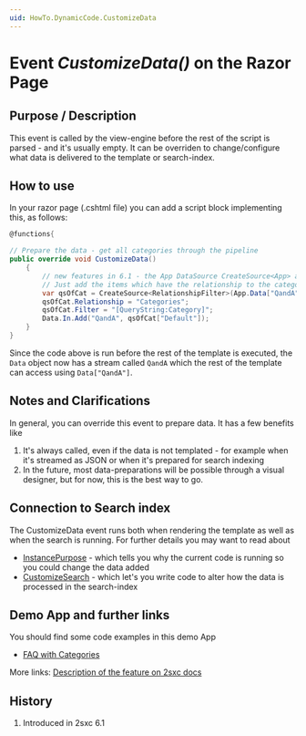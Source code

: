 ```yaml
---
uid: HowTo.DynamicCode.CustomizeData
---
```


# Event _CustomizeData()_ on the Razor Page
## Purpose / Description
This event is called by the view-engine before the rest of the script is parsed - and it's usually empty.
It can be overriden to change/configure what data is delivered to the template or search-index. 

## How to use
In your razor page (.cshtml file) you can add a script block implementing this, as follows:

```c#
@functions{

// Prepare the data - get all categories through the pipeline
public override void CustomizeData()
    {
        // new features in 6.1 - the App DataSource CreateSource<App> and also the RelationshipFilter
        // Just add the items which have the relationship to the category in the URL
        var qsOfCat = CreateSource<RelationshipFilter>(App.Data["QandA"]);
        qsOfCat.Relationship = "Categories";
        qsOfCat.Filter = "[QueryString:Category]";
        Data.In.Add("QandA", qsOfCat["Default"]);
    }
}

```
Since the code above is run before the rest of the template is executed, the `Data` object now has a 
stream called `QandA` which the rest of the template can access using `Data["QandA"]`. 

## Notes and Clarifications
In general, you can override this event to prepare data. It has a few benefits like

1. It's always called, even if the data is not templated - for example when it's streamed as JSON or when it's prepared for search indexing
2. In the future, most data-preparations will be possible through a visual designer, but for now, this is the best way to go.

## Connection to Search index
The CustomizeData event runs both when rendering the template as well as when the search is running. 
For further details you may want to read about

* [InstancePurpose](xref:HowTo.DynamicCode.Purpose) - which tells you why the current code is running so you could change the data added
* [CustomizeSearch](xref:HowTo.DynamicCode.CustomizeSearch) - which let's you write code to alter how the data is processed in the search-index

## Demo App and further links
You should find some code examples in this demo App
* [FAQ with Categories](http://2sxc.org/en/apps/app/faq-with-categories-and-6-views)

More links: [Description of the feature on 2sxc docs](http://2sxc.org/en/Docs-Manuals/Feature/feature/2683)

## History
1. Introduced in 2sxc 6.1

[//]: # "Links referenced in this page"
